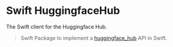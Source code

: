 # Swift HuggingfaceHub

The Swift client for the Huggingface Hub.

> Swift Package to implement a [huggingface_hub](https://github.com/huggingface/huggingface_hub) API in Swift.






